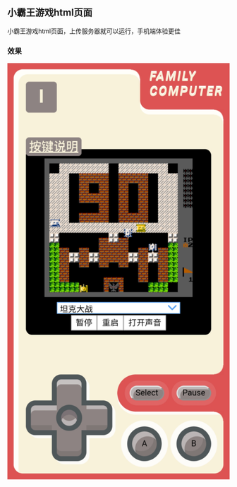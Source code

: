 ## 小霸王游戏html页面
 小霸王游戏html页面，上传服务器就可以运行，手机端体验更佳
 
 ### 效果
 ![图片](https://raw.githubusercontent.com/yigeyouzi/xiaobawang/main/xiaobawang.jpg)

 
